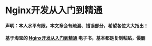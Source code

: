 # Nginx开发从入门到精通

#### 声明：本人水平有限，本文章会有疏漏、错误部分，希望各位大大指出！
#### 基于淘宝的 [Nginx开发从入门到精通](http://tengine.taobao.org/book/chapter_01.html) 电子书，基本都是复制粘贴，侵删

